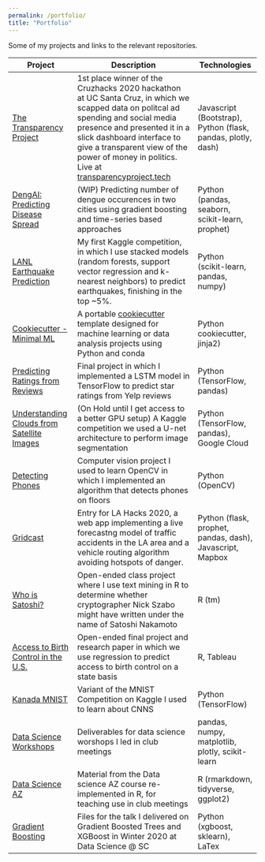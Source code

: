 ```yaml
---
permalink: /portfolio/
title: "Portfolio"
---
```



Some of my projects and links to the relevant repositories.

| Project | Description | Technologies
| --- | --- | ---|
| [The Transparency Project](https://github.com/Jswig/dss-cruzhacks)| 1st place winner of the Cruzhacks 2020 hackathon at UC Santa Cruz, in which we scapped data on politcal ad spending and social media presence and presented it in a slick dashboard interface to give a transparent view of the power of money in politics. Live at [transparencyproject.tech](http://transparencyproject.tech/candidate_dashboard)| Javascript (Bootstrap), Python (flask, pandas, plotly, dash) |
| [DengAI: Predicting Disease Spread](https://github.com/datascienceslugs/dss-diseasespread)| (WIP) Predicting number of dengue occurences in two cities using gradient boosting and time-series based approaches| Python (pandas, seaborn, scikit-learn, prophet) |
| [LANL Earthquake Prediction](https://github.com/datascienceslugs/dss-earthquakes) | My first Kaggle competition, in which I use stacked models (random forests, support vector regression and k-nearest neighbors) to predict earthquakes, finishing in the top ~5%. |  Python (scikit-learn, pandas, numpy) |
| [Cookiecutter - Minimal ML](https://github.com/Jswig/cookiecutter-minimal-ml) | A portable [cookiecutter](https://cookiecutter.readthedocs.io/en/1.7.2/) template designed for machine learning or data analysis projects using Python and conda | Python cookiecutter, jinja2) | 
| [Predicting Ratings from Reviews](https://github.com/Jswig/cse142-final-project)| Final project in which I implemented a LSTM model in TensorFlow  to predict star ratings from Yelp reviews| Python (TensorFlow, pandas) |
| [Understanding Clouds from Satellite Images](https://github.com/datascienceslugs/dss-cloudclassification/tree/anders-testing) | (On Hold until I get access to a better GPU setup) A Kaggle competition we used a U-net architecture to perform image segmentation| Python (TensorFlow, pandas), Google Cloud
| [Detecting Phones](https://github.com/Jswig/bctakehome)| Computer vision project I used to learn OpenCV in which I implemented an algorithm that detects phones on floors| Python (OpenCV)
| [Gridcast](https://github.com/Jswig/lahacks) |   Entry for LA Hacks 2020,  a web app implementing a live forecastng model of traffic accidents in the LA area and a vehicle routing algorithm avoiding hotspots of danger. | Python (flask, prophet, pandas, dash), Javascript, Mapbox
| [Who is Satoshi?](https://github.com/Jswig/Computational-Futurology/blob/master/Who_Is_Satoshi/CRWN88_HW3.pdf) | Open-ended class project where I use text mining in R to determine whether cryptographer Nick Szabo might have written under the name of Satoshi Nakamoto | R (tm) 
| [Access to Birth Control in the U.S.](https://drive.google.com/open?id=1DtbDNyi160zuXgVyBocp7d1TX9Zl3crS) | Open-ended final project and research paper in which we use regression to predict access to birth control on a state basis | R, Tableau |
| [Kanada MNIST](https://github.com/datascienceslugs/dss-kannada/blob/master/notebooks/0.1-apoirel-nntest.ipynb) | Variant of the MNIST Competition on Kaggle I used to learn about CNNS | Python (TensorFlow) |
| [Data Science Workshops](https://github.com/datascienceslugs/workshops) | Deliverables for data science worshops I led in club meetings |   pandas, numpy, matplotlib, plotly, scikit-learn|
| [Data Science AZ](https://github.com/Jswig/DataScienceAZ) | Material from the Data  science AZ course re-implemented in R, for teaching use in club meetings| R (rmarkdown, tidyverse, ggplot2) |
| [Gradient Boosting](https://github.com/datascienceslugs/workshops/blob/master/w2020/boostedtrees/boosting.pdf) | Files for the talk I delivered on Gradient Boosted Trees and XGBoost in Winter 2020 at Data Science @ SC | Python (xgboost, sklearn), LaTex |
